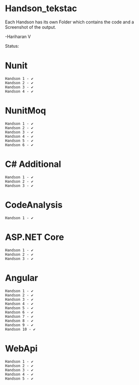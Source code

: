 # Handson_tekstac

Each Handson has its own Folder which contains the code and a Screenshot of the output.

-Hariharan V

Status:

# Nunit
    Handson 1 - ✔
    Handson 2 - ✔
    Handson 3 - ✔
    Handson 4 - ✔
    
# NunitMoq
    Handson 1 - ✔
    Handson 2 - ✔
    Handson 3 - ✔
    Handson 4 - ✔
    Handson 5 - ✔
    Handson 6 - ✔
    
# C# Additional
    Handson 1 - ✔
    Handson 2 - ✔
    Handson 3 - ✔
    
# CodeAnalysis
    Handson 1 - ✔
    
# ASP.NET Core
    Handson 1 - ✔
    Handson 2 - ✔
    Handson 3 - ✔
    
# Angular
    Handson 1 - ✔
    Handson 2 - ✔
    Handson 3 - ✔
    Handson 4 - ✔
    Handson 5 - ✔
    Handson 6 - ✔
    Handson 7 - ✔
    Handson 8 - ✔
    Handson 9 - ✔
    Handson 10 - ✔
    
# WebApi
    Handson 1 - ✔
    Handson 2 - ✔
    Handson 3 - ✔
    Handson 4 - ✔
    Handson 5 - ✔
    
    
